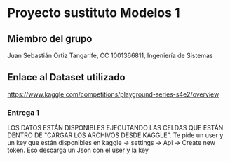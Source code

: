 # Proyecto sustituto Modelos 1

## Miembro del grupo
Juan Sebastián Ortiz Tangarife, CC 1001366811, Ingeniería de Sistemas


## Enlace al Dataset utilizado
https://www.kaggle.com/competitions/playground-series-s4e2/overview

### Entrega 1
LOS DATOS ESTÁN DISPONIBLES EJECUTANDO LAS CELDAS QUE ESTÁN DENTRO DE "CARGAR LOS ARCHIVOS DESDE KAGGLE". Te pide un user y un key que están disponibles en kaggle -> settings -> Api -> Create new token. Eso descarga un Json con el user y la key
